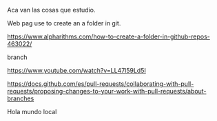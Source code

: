 Aca van las cosas que estudio.

Web pag use to create an a folder in git.

https://www.alpharithms.com/how-to-create-a-folder-in-github-repos-463022/

branch 

https://www.youtube.com/watch?v=LL47l59Ld5I

https://docs.github.com/es/pull-requests/collaborating-with-pull-requests/proposing-changes-to-your-work-with-pull-requests/about-branches

Hola mundo local

